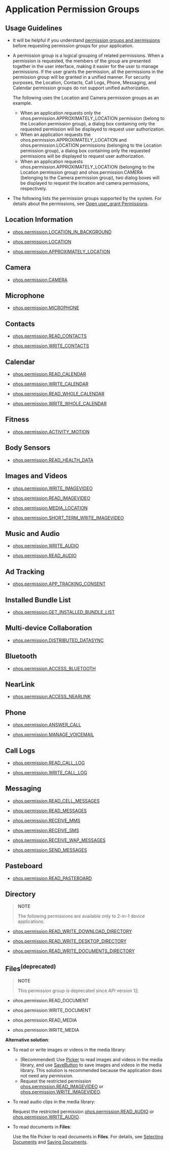 # Application Permission Groups

## Usage Guidelines

- It will be helpful if you understand [permission groups and permissions](app-permission-mgmt-overview.md#permission-groups-and-permissions) before requesting permission groups for your application.

- A permission group is a logical grouping of related permissions. When a permission is requested, the members of the group are presented together in the user interface, making it easier for the user to manage permissions. If the user grants the permission, all the permissions in the permission group will be granted in a unified manner. For security purposes, the Location, Contacts, Call Logs, Phone, Messaging, and Calendar permission groups do not support unified authorization.
  
  The following uses the Location and Camera permission groups as an example.

  - When an application requests only the ohos.permission.APPROXIMATELY_LOCATION permission (belong to the Location permission group), a dialog box containing only the requested permission will be displayed to request user authorization.
  - When an application requests the ohos.permission.APPROXIMATELY_LOCATION and ohos.permission.LOCATION permissions (belonging to the Location permission group), a dialog box containing only the requested permissions will be displayed to request user authorization.
  - When an application requests ohos.permission.APPROXIMATELY_LOCATION (belonging to the Location permission group) and ohos.permission.CAMERA (belonging to the Camera permission group), two dialog boxes will be displayed to request the location and camera permissions, respectively.

- The following lists the permission groups supported by the system. For details about the permissions, see [Open user_grant Permissions](permissions-for-all-user.md).

## Location <!--Del-->Information<!--DelEnd-->

- [ohos.permission.LOCATION_IN_BACKGROUND](permissions-for-all-user.md#ohospermissionlocation_in_background)

- [ohos.permission.LOCATION](permissions-for-all-user.md#ohospermissionlocation)

- [ohos.permission.APPROXIMATELY_LOCATION](permissions-for-all-user.md#ohospermissionapproximately_location)

## Camera

- [ohos.permission.CAMERA](permissions-for-all-user.md#ohospermissioncamera)

## Microphone

- [ohos.permission.MICROPHONE](permissions-for-all-user.md#ohospermissionmicrophone)

## Contacts

- [ohos.permission.READ_CONTACTS](restricted-permissions.md#ohospermissionread_contacts)

- [ohos.permission.WRITE_CONTACTS](restricted-permissions.md#ohospermissionwrite_contacts)

## Calendar

- [ohos.permission.READ_CALENDAR](permissions-for-all-user.md#ohospermissionread_calendar)

- [ohos.permission.WRITE_CALENDAR](permissions-for-all-user.md#ohospermissionwrite_calendar)

<!--Del-->
- [ohos.permission.READ_WHOLE_CALENDAR](permissions-for-system-apps-user.md#ohospermissionread_whole_calendar)

- [ohos.permission.WRITE_WHOLE_CALENDAR](permissions-for-system-apps-user.md#ohospermissionwrite_whole_calendar)
<!--DelEnd-->

<!--RP1-->
## Fitness

- [ohos.permission.ACTIVITY_MOTION](permissions-for-all-user.md#ohospermissionactivity_motion)

## Body Sensors

- [ohos.permission.READ_HEALTH_DATA](permissions-for-all-user.md#ohospermissionread_health_data)
<!--RP1End-->

## Images and Videos

- [ohos.permission.WRITE_IMAGEVIDEO](restricted-permissions.md#ohospermissionwrite_imagevideo)

- [ohos.permission.READ_IMAGEVIDEO](restricted-permissions.md#ohospermissionread_imagevideo)

- [ohos.permission.MEDIA_LOCATION](permissions-for-all-user.md#ohospermissionmedia_location)

- [ohos.permission.SHORT_TERM_WRITE_IMAGEVIDEO](restricted-permissions.md#ohospermissionshort_term_write_imagevideo)

## Music and Audio

- [ohos.permission.WRITE_AUDIO](restricted-permissions.md#ohospermissionwrite_audio)

- [ohos.permission.READ_AUDIO](restricted-permissions.md#ohospermissionread_audio)

## <!--RP2-->Ad Tracking<!--RP2End-->

- [ohos.permission.APP_TRACKING_CONSENT](permissions-for-all-user.md#ohospermissionapp_tracking_consent)

<!--Del-->
## Installed Bundle List

- [ohos.permission.GET_INSTALLED_BUNDLE_LIST](permissions-for-system-apps-user.md#ohospermissionget_installed_bundle_list)
<!--DelEnd-->

<!--RP3-->
## Multi-device Collaboration

- [ohos.permission.DISTRIBUTED_DATASYNC](permissions-for-all-user.md#ohospermissiondistributed_datasync)

## Bluetooth

- [ohos.permission.ACCESS_BLUETOOTH](permissions-for-all-user.md#ohospermissionaccess_bluetooth)

## NearLink

- [ohos.permission.ACCESS_NEARLINK](permissions-for-all-user.md#ohospermissionaccess_nearlink)
<!--RP3End-->

<!--Del-->
## Phone

- [ohos.permission.ANSWER_CALL](permissions-for-system-apps-user.md#ohospermissionanswer_call)

- [ohos.permission.MANAGE_VOICEMAIL](permissions-for-system-apps-user.md#ohospermissionmanage_voicemail)

## Call Logs

- [ohos.permission.READ_CALL_LOG](permissions-for-system-apps-user.md#ohospermissionread_call_log)

- [ohos.permission.WRITE_CALL_LOG](permissions-for-system-apps-user.md#ohospermissionwrite_call_log)

## Messaging

- [ohos.permission.READ_CELL_MESSAGES](permissions-for-system-apps-user.md#ohospermissionread_cell_messages)

- [ohos.permission.READ_MESSAGES](permissions-for-system-apps-user.md#ohospermissionread_messages)

- [ohos.permission.RECEIVE_MMS](permissions-for-system-apps-user.md#ohospermissionreceive_mms)

- [ohos.permission.RECEIVE_SMS](permissions-for-system-apps-user.md#ohospermissionreceive_sms)

- [ohos.permission.RECEIVE_WAP_MESSAGES](permissions-for-system-apps-user.md#ohospermissionreceive_wap_messages)

- [ohos.permission.SEND_MESSAGES](permissions-for-system-apps-user.md#ohospermissionsend_messages)
<!--DelEnd-->

## Pasteboard

- [ohos.permission.READ_PASTEBOARD](restricted-permissions.md#ohospermissionread_pasteboard)

## Directory

> **NOTE**
>
> The following permissions are available only to 2-in-1 device applications.

- [ohos.permission.READ_WRITE_DOWNLOAD_DIRECTORY](permissions-for-all-user.md#ohospermissionread_write_download_directory)

- [ohos.permission.READ_WRITE_DESKTOP_DIRECTORY](restricted-permissions.md#ohospermissionread_write_desktop_directory)
- [ohos.permission.READ_WRITE_DOCUMENTS_DIRECTORY](permissions-for-all-user.md#ohospermissionread_write_documents_directory)

## Files<sup>(deprecated)</sup>

> **NOTE**
>
> This permission group is deprecated since API version 12.

<!--Del-->
- ohos.permission.READ_DOCUMENT

- ohos.permission.WRITE_DOCUMENT
<!--DelEnd-->
- ohos.permission.READ_MEDIA

- ohos.permission.WRITE_MEDIA

**Alternative solution**:

- To read or write images or videos in the media library:

  - (Recommended) Use [Picker](../../media/medialibrary/photoAccessHelper-photoviewpicker.md) to read images and videos in the media library, and use [SaveButton](../../media/medialibrary/photoAccessHelper-savebutton.md#using-savebutton) to save images and videos in the media library. This solution is recommended because the application does not need any permission.
  - Request the restricted permission [ohos.permission.READ_IMAGEVIDEO](restricted-permissions.md#ohospermissionread_imagevideo) or [ohos.permission.WRITE_IMAGEVIDEO](restricted-permissions.md#ohospermissionwrite_imagevideo).

- To read audio clips in the media library:

  Request the restricted permission [ohos.permission.READ_AUDIO](restricted-permissions.md#ohospermissionread_audio) or [ohos.permission.WRITE_AUDIO](restricted-permissions.md#ohospermissionwrite_audio).

- To read documents in **Files**:

  Use the file Picker to read documents in **Files**. For details, see [Selecting Documents](../../file-management/select-user-file.md#selecting-documents) and [Saving Documents](../../file-management/save-user-file.md#saving-documents).
